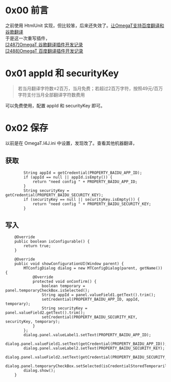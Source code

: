 # 0x00 前言
之前使用 HtmlUnit 实现，但比较笨，后来还失效了。[让OmegaT支持百度翻译和谷歌翻译](http://blog.pingfangx.com/2359.html)  
于是这一次重写插件，  
[[2487]OmegaT 谷歌翻译插件开发记录](http://blog.pingfangx.com/2487.html)  
[[2488]OmegaT 百度翻译插件开发记录](http://blog.pingfangx.com/2488.html)  

# 0x01 appId 和 securityKey
>若当月翻译字符数≤2百万，当月免费；若超过2百万字符，按照49元/百万字符支付当月全部翻译字符数费用

可以免费使用，配置 appId 和 securityKey 即可。

# 0x02 保存
以前是在 OmegaT.l4J.ini 中设置，发现改了。查看其他机器翻译，
## 获取
```
        String appId = getCredential(PROPERTY_BAIDU_APP_ID);
        if (appId == null || appId.isEmpty()) {
            return "need config " + PROPERTY_BAIDU_APP_ID;
        }
        String securityKey = getCredential(PROPERTY_BAIDU_SECURITY_KEY);
        if (securityKey == null || securityKey.isEmpty()) {
            return "need config " + PROPERTY_BAIDU_SECURITY_KEY;
        }
```
## 写入
```
    @Override
    public boolean isConfigurable() {
        return true;
    }

    @Override
    public void showConfigurationUI(Window parent) {
        MTConfigDialog dialog = new MTConfigDialog(parent, getName()) {
            @Override
            protected void onConfirm() {
                boolean temporary = panel.temporaryCheckBox.isSelected();
                String appId = panel.valueField1.getText().trim();
                setCredential(PROPERTY_BAIDU_APP_ID, appId, temporary);
                String securityKey = panel.valueField2.getText().trim();
                setCredential(PROPERTY_BAIDU_SECURITY_KEY, securityKey, temporary);
            }
        };
        dialog.panel.valueLabel1.setText(PROPERTY_BAIDU_APP_ID);
        dialog.panel.valueField1.setText(getCredential(PROPERTY_BAIDU_APP_ID));
        dialog.panel.valueLabel2.setText(PROPERTY_BAIDU_SECURITY_KEY);
        dialog.panel.valueField2.setText(getCredential(PROPERTY_BAIDU_SECURITY_KEY));
        dialog.panel.temporaryCheckBox.setSelected(isCredentialStoredTemporarily(PROPERTY_BAIDU_APP_ID));
        dialog.show();
    }
```
